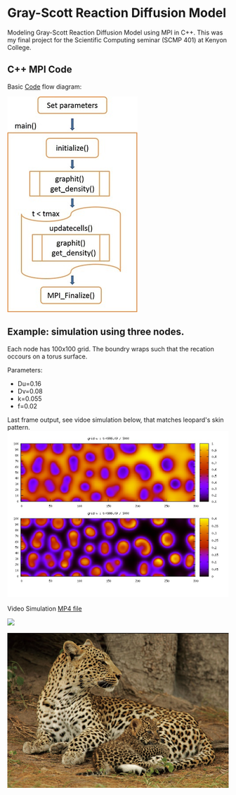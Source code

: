 # Gray-Scott Reaction Diffusion Model
Modeling Gray-Scott Reaction Diffusion Model using  MPI in C++. This was my final project for the Scientific Computing seminar (SCMP 401) at Kenyon College.

## C++ MPI Code

Basic [Code](https://github.com/nirajan-mandal/Gray-Scott-Reaction-Diffusion-Model/blob/main/grayscott_final.cpp) flow diagram:

![Code flow chart](https://github.com/nirajan-mandal/Gray-Scott-Reaction-Diffusion-Model/blob/main/Code_Flow_chart_2.jpg "Code flow chart")

## Example: simulation using three nodes. 

Each node has 100x100 grid. The boundry wraps such that the recation occours on a torus surface.

Parameters:

* Du=0.16 
* Dv=0.08 
* k=0.055 
* f=0.02

Last frame output, see vidoe simulation below, that matches leopard's skin pattern.
![Leopard pattern](https://github.com/nirajan-mandal/Gray-Scott-Reaction-Diffusion-Model/blob/main/7_graph102475.jpg "Leopard pattern")

Video Simulation [MP4 file](https://github.com/nirajan-mandal/Gray-Scott-Reaction-Diffusion-Model/blob/main/exp7.mp4)

![](https://github.com/nirajan-mandal/Gray-Scott-Reaction-Diffusion-Model/blob/main/exp7_reduce_file_size_25MB.gif)



![Leopard](https://github.com/nirajan-mandal/Gray-Scott-Reaction-Diffusion-Model/blob/main/leopard.jpg "Leopard")

